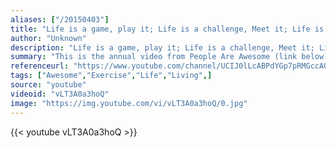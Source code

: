 ```yaml
---
aliases: ["/20150403"]
title: "Life is a game, play it; Life is a challenge, Meet it; Life is an opportunity, Capture it."
author: "Unknown"
description: "Life is a game, play it; Life is a challenge, Meet it; Life is an opportunity, Capture it. - Unknown quotes from GetInspired365.com"
summary: "This is the annual video from People Are Awesome (link below). Each year they produce a compilation of humans doing brilliant things. Music is from Owl City - Verge ft. Aloe Blacc. "
referenceurl: "https://www.youtube.com/channel/UCIJ0lLcABPdYGp7pRMGccAQ"
tags: ["Awesome","Exercise","Life","Living",]
source: "youtube"
videoid: "vLT3A0a3hoQ"
image: "https://img.youtube.com/vi/vLT3A0a3hoQ/0.jpg"
---
```


{{< youtube vLT3A0a3hoQ >}}
